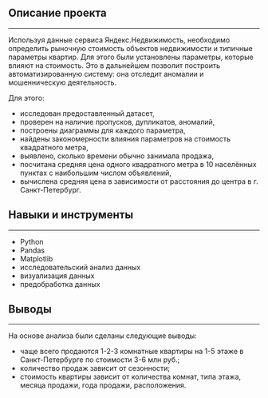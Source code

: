 ## **Описание проекта**  
___________________________________________________________________________________________________________________________________________________________________________

Используя данные сервиса Яндекс.Недвижимость, необходимо определить рыночную стоимость объектов недвижимости и типичные параметры квартир.
Для этого были установлены параметры, которые влияют на стоимость. Это в дальнейшем позволит построить автоматизированную систему: она отследит аномалии и мошенническую деятельность. 

Для этого:
- исследован предоставленный датасет,  
- проверен на наличие пропусков, дупликатов, аномалий,  
- построены диаграммы для каждого параметра,  
- найдены закономерности влияния параметров на стоимость квадратного метра,  
- выявлено, сколько времени обычно занимала продажа,  
- посчитана средняя цена одного квадратного метра в 10 населённых пунктах с наибольшим числом объявлений,  
- вычислена средняя цена в зависимости от расстояния до центра в г. Санкт-Петербург.

## **Навыки и инструменты**  
___________________________________________________________________________________________________________________________________________________________________________

- Python
- Pandas
- Matplotlib
- исследовательский анализ данных
- визуализация данных
- предобработка данных


## **Выводы**  
___________________________________________________________________________________________________________________________________________________________________________

На основе анализа были сделаны следующие выводы:  

- чаще всего продаются 1-2-3 комнатные квартиры на 1-5 этаже в Санкт-Петербурге по стоимости 3-6 млн руб.;
- количество продаж зависит от сезонности;
- стоимость квартиры зависит от количества комнат, типа этажа, месяца продажи, года продажи, расположения.
